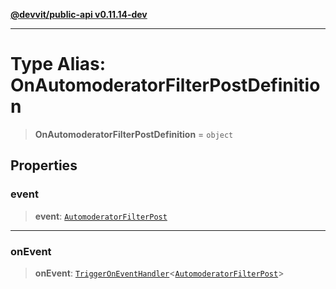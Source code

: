 [**@devvit/public-api v0.11.14-dev**](../README.md)

---

# Type Alias: OnAutomoderatorFilterPostDefinition

> **OnAutomoderatorFilterPostDefinition** = `object`

## Properties

<a id="event"></a>

### event

> **event**: [`AutomoderatorFilterPost`](AutomoderatorFilterPost.md)

---

<a id="onevent"></a>

### onEvent

> **onEvent**: [`TriggerOnEventHandler`](TriggerOnEventHandler.md)\<[`AutomoderatorFilterPost`](../@devvit/namespaces/EventTypes/interfaces/AutomoderatorFilterPost.md)\>
